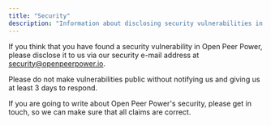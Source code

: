 ```yaml
---
title: "Security"
description: "Information about disclosing security vulnerabilities in Open Peer Power."
---
```


If you think that you have found a security vulnerability in Open Peer Power, please disclose it to us via our security e-mail address at [security@openpeerpower.io](mailto:security@openpeerpower.io).

Please do not make vulnerabilities public without notifying us and giving us at least 3 days to respond.

If you are going to write about Open Peer Power's security, please get in touch, so we can make sure that all claims are correct.
  
